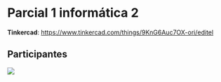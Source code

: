 # Parcial 1 informática 2
__Tinkercad__: https://www.tinkercad.com/things/9KnG6Auc7OX-ori/editel
## Participantes
<a href="https://github.com/sonnned/parcial_1_info_2/graphs/contributors">
  <img src="https://contrib.rocks/image?repo=sonnned/parcial_1_info_2" />
</a>
